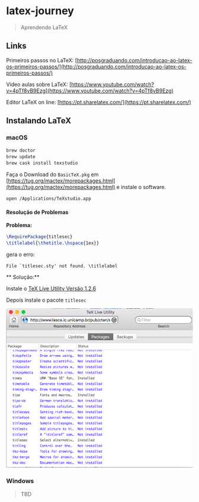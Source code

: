 # latex-journey

> Aprendendo LaTeX

## Links

Primeiros passos no LaTeX: [http://posgraduando.com/introducao-ao-latex-os-primeiros-passos/](http://posgraduando.com/introducao-ao-latex-os-primeiros-passos/)

Video aulas sobre LaTeX: [https://www.youtube.com/watch?v=4pTf8vB9Ezg](https://www.youtube.com/watch?v=4pTf8vB9Ezg)

Editor LaTeX on line: [https://pt.sharelatex.com/](https://pt.sharelatex.com/)

## Instalando LaTeX

### macOS

```bash
brew doctor
brew update 
brew cask install texstudio
```

Faça o Download do `BasicTeX.pkg` em [https://tug.org/mactex/morepackages.html](https://tug.org/mactex/morepackages.html) e instale o software.

```bash
open /Applications/TeXstudio.app
```

#### Resolução de Problemas

**Problema:**

```tex
\RequirePackage{titlesec}
\titlelabel{\thetitle.\hspace{1ex}}
```
gera o erro: 

```
File `titlesec.sty' not found. \titlelabel
```

** Solução:**

Instale o [TeX Live Utility Versão 1.2.6](https://github.com/amaxwell/tlutility/releases)

Depois instale o pacote `titlesec`

![tex-live-utility](docs/tex-live-utility.png)

### Windows

>TBD


